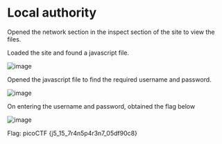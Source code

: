 # Local authority

Opened the network section in the inspect section of the site to view the files.

Loaded the site and found a javascript file.

![image](https://github.com/MM1479/pico-ctf/assets/148882111/2b45b65f-dae4-4068-a2c4-bb5fe80f1209)

Opened the javascript file to find the required username and password.

![image](https://github.com/MM1479/pico-ctf/assets/148882111/e2ed2a17-227a-416f-a663-10667a947523)

On entering the username and password, obtained the flag below

![image](https://github.com/MM1479/pico-ctf/assets/148882111/edecc07d-ecf9-4056-b6e4-3640e2c17dbf)

Flag: picoCTF {j5_15_7r4n5p4r3n7_05df90c8}

